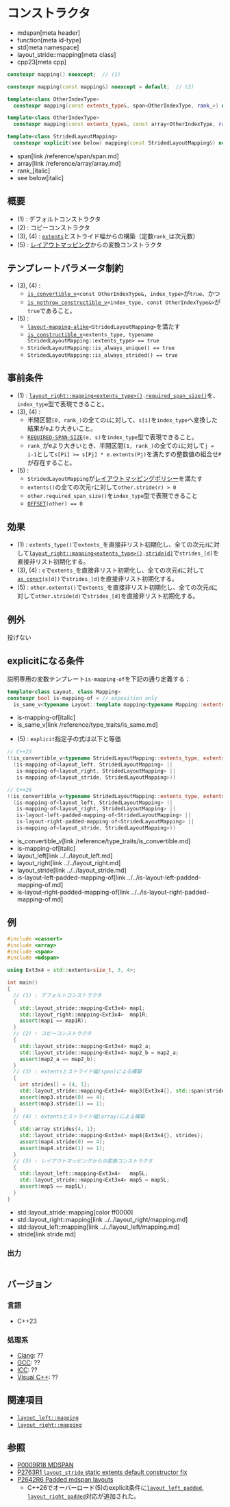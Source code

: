 # コンストラクタ
* mdspan[meta header]
* function[meta id-type]
* std[meta namespace]
* layout_stride::mapping[meta class]
* cpp23[meta cpp]

```cpp
constexpr mapping() noexcept;  // (1)

constexpr mapping(const mapping&) noexcept = default;  // (2)

template<class OtherIndexType>
  constexpr mapping(const extents_type&, span<OtherIndexType, rank_>) noexcept;  // (3)

template<class OtherIndexType>
  constexpr mapping(const extents_type&, const array<OtherIndexType, rank_>&) noexcept;  // (4)

template<class StridedLayoutMapping>
  constexpr explicit(see below) mapping(const StridedLayoutMapping&) noexcept;  // (5)
```
* span[link /reference/span/span.md]
* array[link /reference/array/array.md]
* rank_[italic]
* see below[italic]

## 概要
- (1) : デフォルトコンストラクタ
- (2) : コピーコンストラクタ
- (3), (4) : [`extents`](../../extents.md)とストライド幅からの構築（定数`rank_`は次元数）
- (5) : [レイアウトマッピング](../../LayoutMapping.md)からの変換コンストラクタ


## テンプレートパラメータ制約
- (3), (4) :
    - [`is_convertible_v`](/reference/type_traits/is_convertible.md)`<const OtherIndexType&, index_type>`が`true`、かつ
    - [`is_nothrow_constructible_v`](/reference/type_traits/is_nothrow_constructible.md)`<index_type, const OtherIndexType&>`が`true`であること。
- (5) :
    - [`layout-mapping-alike`](layout-mapping-alike.md)`<StridedLayoutMapping>`を満たす
    - [`is_constructible_v`](/reference/type_traits/is_constructible.md)`<extents_type, typename StridedLayoutMapping::extents_type> == true`
    - `StridedLayoutMapping::is_always_unique() == true`
    - `StridedLayoutMapping::is_always_strided() == true`


## 事前条件
- (1) : [`layout_right::mapping<extents_type>()`](../../layout_right/mapping.md)`.`[`required_span_size()`](../../layout_right/mapping/required_span_size.md)を、`index_type`型で表現できること。
- (3), (4) :
    - 半開区間`[0, rank_)`の全ての`i`に対して、`s[i]`を`index_type`へ変換した結果が`0`より大きいこと。
    - [`REQUIRED-SPAN-SIZE`](required_span_size.md)`(e, s)`を`index_type`型で表現できること。
    - `rank_`が`0`より大きいとき、半開区間`[1, rank_)`の全ての`i`に対して`j = i-1`として`s[Pi] >= s[Pj] * e.extents(Pj)`を満たすの整数値の組合せ`P`が存在すること。
- (5) :
    - `StridedLayoutMapping`が[レイアウトマッピングポリシー](../../LayoutMappingPolicy.md)を満たす
    - `extents()`の全ての次元`r`に対して`other.stride(r) > 0`
    - `other.required_span_size()`を`index_type`型で表現できること
    - [`OFFSET`](op_equal.md)`(other) == 0`


## 効果
- (1) : `extents_type()`で`extents_`を直接非リスト初期化し、全ての次元`d`に対して[`layout_right::mapping<extents_type>()`](../../layout_right/mapping.md)`.`[`stride(d)`](../../layout_right/mapping/stride.md)で`strides_[d]`を直接非リスト初期化する。
- (3), (4) : `e`で`extents_`を直接非リスト初期化し、全ての次元`d`に対して[`as_const`](/reference/utility/as_const.md)`(s[d])`で`strides_[d]`を直接非リスト初期化する。
- (5) : `other.extents()`で`extents_`を直接非リスト初期化し、全ての次元`d`に対して`other.stride(d)`で`strides_[d]`を直接非リスト初期化する。


## 例外
投げない


## explicitになる条件
説明専用の変数テンプレート`is-mapping-of`を下記の通り定義する：

```cpp
template<class Layout, class Mapping>
constexpr bool is-mapping-of = // exposition only
  is_same_v<typename Layout::template mapping<typename Mapping::extents_type>, Mapping>;
```
* is-mapping-of[italic]
* is_same_v[link /reference/type_traits/is_same.md]

- (5) : `explicit`指定子の式は以下と等価
```cpp
// C++23
!(is_convertible_v<typename StridedLayoutMapping::extents_type, extents_type> &&
  (is-mapping-of<layout_left, StridedLayoutMapping> ||
   is-mapping-of<layout_right, StridedLayoutMapping> ||
   is-mapping-of<layout_stride, StridedLayoutMapping>))

// C++26
!(is_convertible_v<typename StridedLayoutMapping::extents_type, extents_type> &&
  (is-mapping-of<layout_left, StridedLayoutMapping> ||
   is-mapping-of<layout_right, StridedLayoutMapping> ||
   is-layout-left-padded-mapping-of<StridedLayoutMapping> ||
   is-layout-right-padded-mapping-of<StridedLayoutMapping> ||
   is-mapping-of<layout_stride, StridedLayoutMapping>))
```
* is_convertible_v[link /reference/type_traits/is_convertible.md]
* is-mapping-of[italic]
* layout_left[link ../../layout_left.md]
* layout_right[link ../../layout_right.md]
* layout_stride[link ../../layout_stride.md]
* is-layout-left-padded-mapping-of[link ../../is-layout-left-padded-mapping-of.md]
* is-layout-right-padded-mapping-of[link ../../is-layout-right-padded-mapping-of.md]


## 例
```cpp example
#include <cassert>
#include <array>
#include <span>
#include <mdspan>

using Ext3x4 = std::extents<size_t, 3, 4>;

int main()
{
  // (1) : デフォルトコンストラクタ
  {
    std::layout_stride::mapping<Ext3x4> map1;
    std::layout_right::mapping<Ext3x4>  map1R;
    assert(map1 == map1R);
  }
  // (2) : コピーコンストラクタ
  {
    std::layout_stride::mapping<Ext3x4> map2_a;
    std::layout_stride::mapping<Ext3x4> map2_b = map2_a;
    assert(map2_a == map2_b);
  }
  // (3) : extentsとストライド幅(span)による構築
  {
    int strides[] = {4, 1};
    std::layout_stride::mapping<Ext3x4> map3{Ext3x4{}, std::span(strides)};
    assert(map3.stride(0) == 4);
    assert(map3.stride(1) == 1);
  }
  // (4) : extentsとストライド幅(array)による構築
  {
    std::array strides{4, 1};
    std::layout_stride::mapping<Ext3x4> map4{Ext3x4{}, strides};
    assert(map4.stride(0) == 4);
    assert(map4.stride(1) == 1);
  }
  // (5) : レイアウトマッピングからの変換コンストラクタ
  {
    std::layout_left::mapping<Ext3x4>   map5L;
    std::layout_stride::mapping<Ext3x4> map5 = map5L;
    assert(map5 == map5L);
  }
}
```
* std::layout_stride::mapping[color ff0000]
* std::layout_right::mapping[link ../../layout_right/mapping.md]
* std::layout_left::mapping[link ../../layout_left/mapping.md]
* stride[link stride.md]

### 出力
```
```


## バージョン
### 言語
- C++23

### 処理系
- [Clang](/implementation.md#clang): ??
- [GCC](/implementation.md#gcc): ??
- [ICC](/implementation.md#icc): ??
- [Visual C++](/implementation.md#visual_cpp): ??


## 関連項目
- [`layout_left::mapping`](../../layout_left/mapping.md)
- [`layout_right::mapping`](../../layout_right/mapping.md)


## 参照
- [P0009R18 MDSPAN](https://www.open-std.org/jtc1/sc22/wg21/docs/papers/2022/p0009r18.html)
- [P2763R1 `layout_stride` static extents default constructor fix](https://www.open-std.org/jtc1/sc22/wg21/docs/papers/2023/p2763r1.html)
- [P2642R6 Padded mdspan layouts](https://www.open-std.org/jtc1/sc22/wg21/docs/papers/2024/p2642r6.pdf)
    - C++26でオーバーロード(5)のexplicit条件に[`layout_left_padded`](../../layout_left_padded.md), [`layout_right_padded`](../../layout_right_padded.md)対応が追加された。
